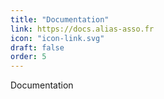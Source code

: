 ```yaml
---
title: "Documentation"
link: https://docs.alias-asso.fr
icon: "icon-link.svg"
draft: false
order: 5
---
```

Documentation
